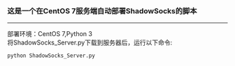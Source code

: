 ### 这是一个在CentOS 7服务端自动部署ShadowSocks的脚本
---
部署环境：CentOS 7,Python 3 <br>
将ShadowSocks_Server.py下载到服务器后，运行以下命令: <br>
```shell 
python ShadowSocks_Server.py
```
